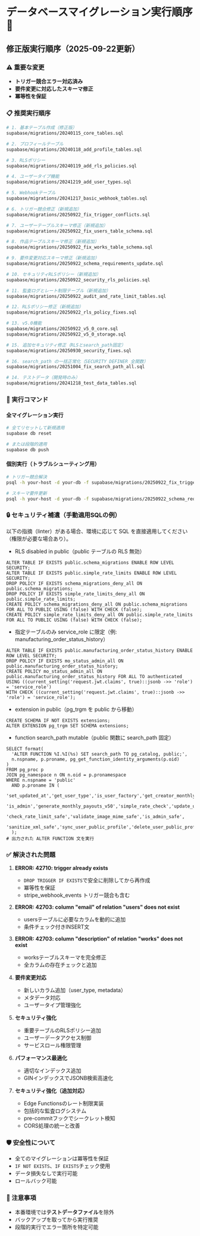 # データベースマイグレーション実行順序 🚀

## 修正版実行順序（2025-09-22更新）

### ⚠️ 重要な変更
- **トリガー競合エラー対応済み**
- **要件変更に対応したスキーマ修正**
- **冪等性を保証**

### 📋 推奨実行順序

```bash
# 1. 基本テーブル作成（修正版）
supabase/migrations/20240115_core_tables.sql

# 2. プロフィールテーブル
supabase/migrations/20240118_add_profile_tables.sql

# 3. RLSポリシー
supabase/migrations/20240119_add_rls_policies.sql

# 4. ユーザータイプ機能
supabase/migrations/20241219_add_user_types.sql

# 5. Webhookテーブル
supabase/migrations/20241217_basic_webhook_tables.sql

# 6. トリガー競合修正（新規追加）
supabase/migrations/20250922_fix_trigger_conflicts.sql

# 7. ユーザーテーブルスキーマ修正（新規追加）
supabase/migrations/20250922_fix_users_table_schema.sql

# 8. 作品テーブルスキーマ修正（新規追加）
supabase/migrations/20250922_fix_works_table_schema.sql

# 9. 要件変更対応スキーマ修正（新規追加）
supabase/migrations/20250922_schema_requirements_update.sql

# 10. セキュリティRLSポリシー（新規追加）
supabase/migrations/20250922_security_rls_policies.sql

# 11. 監査ログとレート制限テーブル（新規追加）
supabase/migrations/20250922_audit_and_rate_limit_tables.sql

# 12. RLSポリシー修正（新規追加）
supabase/migrations/20250922_rls_policy_fixes.sql

# 13. v5.0機能
supabase/migrations/20250922_v5_0_core.sql
supabase/migrations/20250922_v5_0_storage.sql

# 15. 追加セキュリティ修正（RLSとsearch_path固定）
supabase/migrations/20250930_security_fixes.sql

# 16. search_path の一括正常化（SECURITY DEFINER 全関数）
supabase/migrations/20251004_fix_search_path_all.sql

# 14. テストデータ（開発時のみ）
supabase/migrations/20241218_test_data_tables.sql
```

### 🔧 実行コマンド

#### 全マイグレーション実行
```bash
# 全てリセットして新規適用
supabase db reset

# または段階的適用
supabase db push
```

#### 個別実行（トラブルシューティング用）
```bash
# トリガー競合解決
psql -h your-host -d your-db -f supabase/migrations/20250922_fix_trigger_conflicts.sql

# スキーマ要件更新
psql -h your-host -d your-db -f supabase/migrations/20250922_schema_requirements_update.sql
```

### 🔒 セキュリティ補遺（手動適用SQLの例）
以下の指摘（linter）がある場合、環境に応じて SQL を直接適用してください（権限が必要な場合あり）。

- RLS disabled in public（public テーブルの RLS 無効）
```
ALTER TABLE IF EXISTS public.schema_migrations ENABLE ROW LEVEL SECURITY;
ALTER TABLE IF EXISTS public.simple_rate_limits ENABLE ROW LEVEL SECURITY;
DROP POLICY IF EXISTS schema_migrations_deny_all ON public.schema_migrations;
DROP POLICY IF EXISTS simple_rate_limits_deny_all ON public.simple_rate_limits;
CREATE POLICY schema_migrations_deny_all ON public.schema_migrations FOR ALL TO PUBLIC USING (false) WITH CHECK (false);
CREATE POLICY simple_rate_limits_deny_all ON public.simple_rate_limits FOR ALL TO PUBLIC USING (false) WITH CHECK (false);
```

- 指定テーブルのみ service_role に限定（例: manufacturing_order_status_history）
```
ALTER TABLE IF EXISTS public.manufacturing_order_status_history ENABLE ROW LEVEL SECURITY;
DROP POLICY IF EXISTS mo_status_admin_all ON public.manufacturing_order_status_history;
CREATE POLICY mo_status_admin_all ON public.manufacturing_order_status_history FOR ALL TO authenticated
USING ((current_setting('request.jwt.claims', true)::jsonb ->> 'role') = 'service_role')
WITH CHECK ((current_setting('request.jwt.claims', true)::jsonb ->> 'role') = 'service_role');
```

- extension in public（pg_trgm を public から移動）
```
CREATE SCHEMA IF NOT EXISTS extensions;
ALTER EXTENSION pg_trgm SET SCHEMA extensions;
```

- function search_path mutable（public 関数に search_path 固定）
```
SELECT format(
  'ALTER FUNCTION %I.%I(%s) SET search_path TO pg_catalog, public;',
  n.nspname, p.proname, pg_get_function_identity_arguments(p.oid)
)
FROM pg_proc p
JOIN pg_namespace n ON n.oid = p.pronamespace
WHERE n.nspname = 'public'
  AND p.proname IN (
    'set_updated_at','get_user_type','is_user_factory','get_creator_monthly_summary',
    'is_admin','generate_monthly_payouts_v50','simple_rate_check','update_updated_at_column',
    'check_rate_limit_safe','validate_image_mime_safe','is_admin_safe',
    'sanitize_xml_safe','sync_user_public_profile','delete_user_public_profile'
  );
# 出力された ALTER FUNCTION 文を実行
```

### ✅ 解決された問題

1. **ERROR: 42710: trigger already exists**
   - `DROP TRIGGER IF EXISTS`で安全に削除してから再作成
   - 冪等性を保証
   - stripe_webhook_events トリガー競合も含む

2. **ERROR: 42703: column "email" of relation "users" does not exist**
   - usersテーブルに必要なカラムを動的に追加
   - 条件チェック付きINSERT文

3. **ERROR: 42703: column "description" of relation "works" does not exist**
   - worksテーブルスキーマを完全修正
   - 全カラムの存在チェックと追加

4. **要件変更対応**
   - 新しいカラム追加（user_type, metadata）
   - メタデータ対応
   - ユーザータイプ管理強化

5. **セキュリティ強化**
   - 重要テーブルのRLSポリシー追加
   - ユーザーデータアクセス制御
   - サービスロール権限管理

6. **パフォーマンス最適化**
   - 適切なインデックス追加
   - GINインデックスでJSONB検索高速化

7. **セキュリティ強化（追加対応）**
   - Edge Functionsのレート制限実装
   - 包括的な監査ログシステム
   - pre-commitフックでシークレット検知
   - CORS処理の統一と改善

### 🛡️ 安全性について

- 全てのマイグレーションは冪等性を保証
- `IF NOT EXISTS`、`IF EXISTS`チェック使用
- データ損失なしで実行可能
- ロールバック可能

### 📝 注意事項

- 本番環境では**テストデータファイル**を除外
- バックアップを取ってから実行推奨
- 段階的実行でエラー箇所を特定可能
